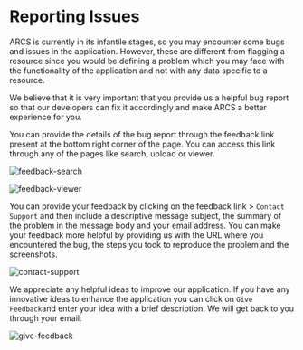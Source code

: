 Reporting Issues
================

ARCS is currently in its infantile stages, so you may encounter some bugs and issues in the application. However, these are different from flagging a resource since you would be defining a problem which you may face with the functionality of the application and not with any data specific to a resource.

We believe that it is very important that you provide us a helpful bug report so that our developers can fix it accordingly and make ARCS a better experience for you.

You can provide the details of the bug report through the feedback link present at the bottom right corner of the page. You can access this link through any of the pages like search, upload or viewer.

![feedback-search](../img/docs/feedback-search.png)

![feedback-viewer](../img/docs/feedback-viewer.png)

You can provide your feedback by clicking on the feedback link > `Contact Support` and then include a descriptive message subject, the summary of the problem in the message body and your email address. You can make your feedback more helpful by providing us with the URL where you encountered the bug, the steps you took to reproduce the problem and the screenshots.

![contact-support](../img/docs/contact-support.png)

We appreciate any helpful ideas to improve our application. If you have any innovative ideas to enhance the application you can click on `Give Feedback`and enter your idea with a brief description. We will get back to you through your email.

![give-feedback](../img/docs/give-feedback.png)


 


